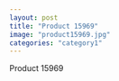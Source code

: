 ```yaml
---
layout: post
title: "Product 15969"
image: "product15969.jpg"
categories: "category1"
---
```

Product 15969
